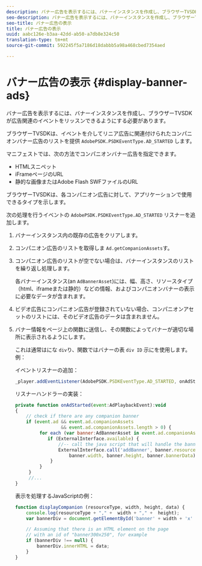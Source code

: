```yaml
---
description: バナー広告を表示するには、バナーインスタンスを作成し、ブラウザーTVSDKが広告関連のイベントをリッスンできるようにする必要があります。
seo-description: バナー広告を表示するには、バナーインスタンスを作成し、ブラウザーTVSDKが広告関連のイベントをリッスンできるようにする必要があります。
seo-title: バナー広告の表示
title: バナー広告の表示
uuid: aabc126e-b3aa-42dd-ab50-a7db8e324c50
translation-type: tm+mt
source-git-commit: 592245f5a7186d18dabbb5a98a468cbed7354aed

---
```



# バナー広告の表示 {#display-banner-ads}

バナー広告を表示するには、バナーインスタンスを作成し、ブラウザーTVSDKが広告関連のイベントをリッスンできるようにする必要があります。

ブラウザーTVSDKは、イベントを介してリニア広告に関連付けられたコンパニオンバナー広告のリストを提供 `AdobePSDK.PSDKEventType.AD_STARTED` します。

マニフェストでは、次の方法でコンパニオンバナー広告を指定できます。

* HTMLスニペット
* iFrameページのURL
* 静的な画像またはAdobe Flash SWFファイルのURL

ブラウザーTVSDKは、各コンパニオン広告に対して、アプリケーションで使用できるタイプを示します。

次の処理を行うイベントの `AdobePSDK.PSDKEventType.AD_STARTED` リスナーを追加します。
1. バナーインスタンス内の既存の広告をクリアします。
1. コンパニオン広告のリストを取得しま `Ad.getCompanionAssets`す。
1. コンパニオン広告のリストが空でない場合は、バナーインスタンスのリストを繰り返し処理します。

   各バナーインスタンス(an `AdBannerAsset`)には、幅、高さ、リソースタイプ（html、iframeまたは静的）などの情報、およびコンパニオンバナーの表示に必要なデータが含まれます。
1. ビデオ広告にコンパニオン広告が登録されていない場合、コンパニオンアセットのリストには、そのビデオ広告のデータは含まれません。
1. バナー情報をページ上の関数に送信し、その関数によってバナーが適切な場所に表示されるようにします。

   これは通常はにな `div`り、関数ではバナーの表 `div ID` 示にを使用します。 例：

   イベントリスナーの追加：

   ```js
   _player.addEventListener(AdobePSDK.PSDKEventType.AD_STARTED, onAdStarted);
   ```

   リスナーハンドラーの実装：

   ```js
   private function onAdStarted(event:AdPlaybackEvent):void 
   { 
       // check if there are any companion banner 
       if (event.ad && event.ad.companionAssets  
                    && event.ad.companionAssets.length > 0) { 
            for each (var banner:AdBannerAsset in event.ad.companionAssets) { 
               if (ExternalInterface.available) { 
                   //-- call the java script that will handle the banner display. 
                   ExternalInterface.call('addBanner', banner.resourceType,  
                       banner.width, banner.height, banner.bannerData); 
                } 
            } 
        }  
        //...        
   }
   ```

   表示を処理するJavaScriptの例：

   ```js
   function displayCompanion (resourceType, width, height, data) { 
       console.log(resourceType + "," +  width + "," +  height); 
       var bannerDiv = document.getElementById('banner' + width + 'x' + height);  
   
       // Assuming that there is an HTML element on the page  
       // with an id of "banner300x250", for example 
       if (bannerDiv !== null) { 
           bannerDiv.innerHTML = data; 
       } 
   }
   ```

